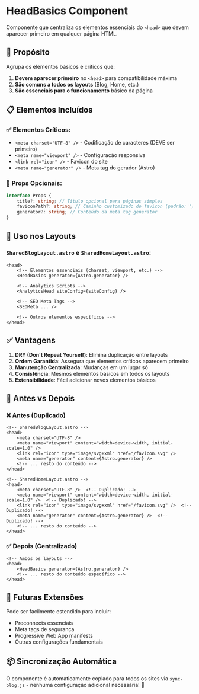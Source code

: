# HeadBasics Component

Componente que centraliza os elementos essenciais do `<head>` que devem aparecer primeiro em qualquer página HTML.

## 🎯 **Propósito**

Agrupa os elementos básicos e críticos que:

1. **Devem aparecer primeiro** no `<head>` para compatibilidade máxima
2. **São comuns a todos os layouts** (Blog, Home, etc.)
3. **São essenciais para o funcionamento** básico da página

## 📋 **Elementos Incluídos**

### ✅ **Elementos Críticos:**

- `<meta charset="UTF-8" />` - Codificação de caracteres (DEVE ser primeiro)
- `<meta name="viewport" />` - Configuração responsiva
- `<link rel="icon" />` - Favicon do site
- `<meta name="generator" />` - Meta tag do gerador (Astro)

### 🔧 **Props Opcionais:**

```typescript
interface Props {
    title?: string; // Título opcional para páginas simples
    faviconPath?: string; // Caminho customizado do favicon (padrão: "/favicon.svg")
    generator?: string; // Conteúdo da meta tag generator
}
```

## 🚀 **Uso nos Layouts**

### `SharedBlogLayout.astro` e `SharedHomeLayout.astro`:

```astro
<head>
    <!-- Elementos essenciais (charset, viewport, etc.) -->
    <HeadBasics generator={Astro.generator} />

    <!-- Analytics Scripts -->
    <AnalyticsHead siteConfig={siteConfig} />

    <!-- SEO Meta Tags -->
    <SEOMeta ... />

    <!-- Outros elementos específicos -->
</head>
```

## ✅ **Vantagens**

1. **DRY (Don't Repeat Yourself)**: Elimina duplicação entre layouts
2. **Ordem Garantida**: Assegura que elementos críticos aparecem primeiro
3. **Manutenção Centralizada**: Mudanças em um lugar só
4. **Consistência**: Mesmos elementos básicos em todos os layouts
5. **Extensibilidade**: Fácil adicionar novos elementos básicos

## 🔄 **Antes vs Depois**

### ❌ **Antes (Duplicado)**

```astro
<!-- SharedBlogLayout.astro -->
<head>
    <meta charset="UTF-8" />
    <meta name="viewport" content="width=device-width, initial-scale=1.0" />
    <link rel="icon" type="image/svg+xml" href="/favicon.svg" />
    <meta name="generator" content={Astro.generator} />
    <!-- ... resto do conteúdo -->
</head>

<!-- SharedHomeLayout.astro -->
<head>
    <meta charset="UTF-8" />  <!-- Duplicado! -->
    <meta name="viewport" content="width=device-width, initial-scale=1.0" />  <!-- Duplicado! -->
    <link rel="icon" type="image/svg+xml" href="/favicon.svg" />  <!-- Duplicado! -->
    <meta name="generator" content={Astro.generator} />  <!-- Duplicado! -->
    <!-- ... resto do conteúdo -->
</head>
```

### ✅ **Depois (Centralizado)**

```astro
<!-- Ambos os layouts -->
<head>
    <HeadBasics generator={Astro.generator} />
    <!-- ... resto do conteúdo específico -->
</head>
```

## 🎯 **Futuras Extensões**

Pode ser facilmente estendido para incluir:

- Preconnects essenciais
- Meta tags de segurança
- Progressive Web App manifests
- Outras configurações fundamentais

## 📦 **Sincronização Automática**

O componente é automaticamente copiado para todos os sites via `sync-blog.js` - nenhuma configuração adicional necessária! 🎉
